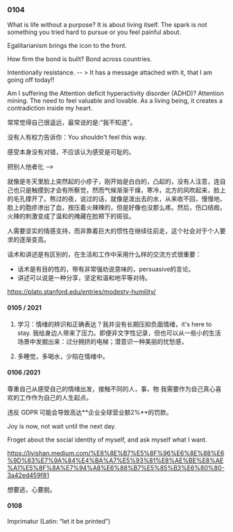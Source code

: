 ### 0104

What is life without a purpose? It is about living itself. The spark is not something you tried hard to pursue or you feel painful about.

Egalitarianism brings the icon to the front.

How firm the bond is built?  Bond across countries.

Intentionally resistance.   -- > It has a message attached with it, that I am going off today!!

Am I suffering the Attention deficit hyperactivity disorder (ADHD)? Attention mining. The need to feel valuable and lovable. As a living being, it creates a contradiction inside my heart.


常常觉得自己很遥远，最常说的是:"我不知道"。

没有人有权力告诉你：You shouldn't feel this way.

感受本身没有对错，不应该认为感受是可耻的。

把别人他者化 -->  

就像是冬天里脸上突然起的小疹子，刚开始是白白的，凸起的，没有人注意，连自己也只是触摸到才会有所察觉，然而气候渐渐干燥，寒冷，北方的风吹起来，脸上的毛孔撑开了。熬过的夜，说过的话，就像是泼出去的水，从来收不回，慢慢地，脸上的胞疹渗出了血，按压着火辣辣的，但是好像也没那么疼。然后，伤口结痂，火辣的刺激变成了温和的掩藏在脸颊下的斑驳。

人需要坚实的情感支持，而非靠着巨大的惯性在继续往前走，这个社会对于个人要求的逐渐变高。


话术和讲述是有区别的，在生活和工作中采用什么样的交流方式很重要：

* 话术是有目的性的，带有非常强劝说意味的，persuasive的言论。
* 讲述可以说是一种分享，坚定和温和地平等对待。

https://plato.stanford.edu/entries/modesty-humility/


#### 0105 / 2021

1. 学习：情绪的辨识和正确表达？我并没有长期压抑负面情绪，it's here to stay. 我给身边人带来了压力。即便非文字性记录，但也可以从一些小的生活场景中发掘出来：过分拥挤的电梯；潜意识一种美丽的忧愁感，

2. 多睡觉，多喝水，少陷在情绪中。

#### 0106 /2021

尊重自己从感受自己的情绪出发，接触不同的人，事，物 我需要作为自己真心喜欢的工作作为自己的人生起点。

违反 GDPR 可能会导致高达**企业全球营业额2%**的罚款。

Joy is now, not wait until the next day.

Froget about the social identity of myself, and ask myself what I want.

https://liyishan.medium.com/%E8%8E%B7%E5%8F%96%E6%8E%88%E6%9D%83%E7%9A%84%E4%BA%A7%E5%93%81%E8%AE%BE%E8%AE%A1%E5%8F%8A%E7%94%A8%E6%88%B7%E5%85%B3%E6%80%80-3a42ed459f81

想要逃，心要脱。

#### 0108
Imprimatur (Latin: “let it be printed”)

